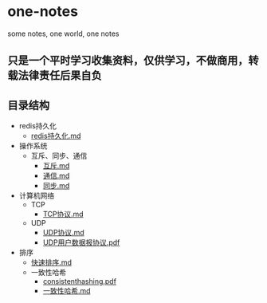# one-notes
some notes, one world, one notes

## 只是一个平时学习收集资料，仅供学习，不做商用，转载法律责任后果自负

## 目录结构

- redis持久化
    - [redis持久化.md](./redis持久化/redis持久化.md)
- 操作系统
    - 互斥、同步、通信
        - [互斥.md](./操作系统/互斥、同步、通信/互斥.md)
        - [通信.md](./操作系统/互斥、同步、通信/通信.md)
        - [同步.md](./操作系统/互斥、同步、通信/同步.md)
- 计算机网络
    - TCP
        - [TCP协议.md](./计算机网络/TCP/TCP协议.md)
    - UDP
        - [UDP协议.md](./计算机网络/UDP/UDP协议.md)
        - [UDP用户数据报协议.pdf](./计算机网络/UDP/UDP用户数据报协议.pdf)
- 排序
    - [快速排序.md](./排序/快速排序.pdf)
    - 一致性哈希
        - [consistenthashing.pdf](./排序/一致性哈希/consistenthashing.pdf)
        - [一致性哈希.md](./排序/一致性哈希/一致性哈希.md)